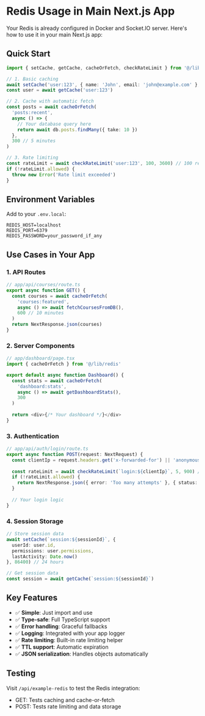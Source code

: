 # Redis Usage in Main Next.js App

Your Redis is already configured in Docker and Socket.IO server. Here's how to use it in your main Next.js app:

## Quick Start

```typescript
import { setCache, getCache, cacheOrFetch, checkRateLimit } from '@/lib/redis'

// 1. Basic caching
await setCache('user:123', { name: 'John', email: 'john@example.com' }, 3600)
const user = await getCache('user:123')

// 2. Cache with automatic fetch
const posts = await cacheOrFetch(
  'posts:recent',
  async () => {
    // Your database query here
    return await db.posts.findMany({ take: 10 })
  },
  300 // 5 minutes
)

// 3. Rate limiting
const rateLimit = await checkRateLimit('user:123', 100, 3600) // 100 requests per hour
if (!rateLimit.allowed) {
  throw new Error('Rate limit exceeded')
}
```

## Environment Variables

Add to your `.env.local`:

```env
REDIS_HOST=localhost
REDIS_PORT=6379
REDIS_PASSWORD=your_password_if_any
```

## Use Cases in Your App

### 1. API Routes
```typescript
// app/api/courses/route.ts
export async function GET() {
  const courses = await cacheOrFetch(
    'courses:featured',
    async () => await fetchCoursesFromDB(),
    600 // 10 minutes
  )
  return NextResponse.json(courses)
}
```

### 2. Server Components
```typescript
// app/dashboard/page.tsx
import { cacheOrFetch } from '@/lib/redis'

export default async function Dashboard() {
  const stats = await cacheOrFetch(
    'dashboard:stats',
    async () => await getDashboardStats(),
    300
  )
  
  return <div>{/* Your dashboard */}</div>
}
```

### 3. Authentication
```typescript
// app/api/auth/login/route.ts
export async function POST(request: NextRequest) {
  const clientIp = request.headers.get('x-forwarded-for') || 'anonymous'
  
  const rateLimit = await checkRateLimit(`login:${clientIp}`, 5, 900) // 5 attempts per 15 min
  if (!rateLimit.allowed) {
    return NextResponse.json({ error: 'Too many attempts' }, { status: 429 })
  }
  
  // Your login logic
}
```

### 4. Session Storage
```typescript
// Store session data
await setCache(`session:${sessionId}`, {
  userId: user.id,
  permissions: user.permissions,
  lastActivity: Date.now()
}, 86400) // 24 hours

// Get session data
const session = await getCache(`session:${sessionId}`)
```

## Key Features

- ✅ **Simple**: Just import and use
- ✅ **Type-safe**: Full TypeScript support
- ✅ **Error handling**: Graceful fallbacks
- ✅ **Logging**: Integrated with your app logger
- ✅ **Rate limiting**: Built-in rate limiting helper
- ✅ **TTL support**: Automatic expiration
- ✅ **JSON serialization**: Handles objects automatically

## Testing

Visit `/api/example-redis` to test the Redis integration:
- GET: Tests caching and cache-or-fetch
- POST: Tests rate limiting and data storage
